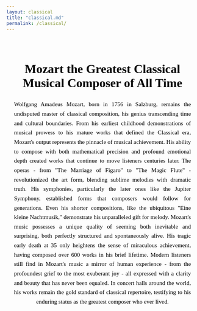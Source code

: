 ```yaml
---
layout: classical
title: "classical.md"
permalink: /classical/
---
```


<style>
  .mozart-container {
    max-width: 800px;
    margin: 0 auto;
    color: black;
    padding: 20px;
  }
  .mozart-title {
    font-family: 'Apple Chancery', 'Brush Script MT', cursive;
    text-align: center;
    font-size: 2.3em;
    margin-bottom: 25px;
  }
  .mozart-content {
    font-family: 'Palatino Linotype', 'Book Antiqua', Palatino, serif;
    text-align: justify;
    text-align-last: center;
    line-height: 1.6;
    font-size: 1.1em;
  }
</style>

<div class="mozart-container">
  <h1 class="mozart-title">Mozart the Greatest Classical Musical Composer of All Time</h1>
  <div class="mozart-content">
    Wolfgang Amadeus Mozart, born in 1756 in Salzburg, remains the undisputed master of classical composition, his genius transcending time and cultural boundaries. From his earliest childhood demonstrations of musical prowess to his mature works that defined the Classical era, Mozart's output represents the pinnacle of musical achievement. His ability to compose with both mathematical precision and profound emotional depth created works that continue to move listeners centuries later. The operas - from "The Marriage of Figaro" to "The Magic Flute" - revolutionized the art form, blending sublime melodies with dramatic truth. His symphonies, particularly the later ones like the Jupiter Symphony, established forms that composers would follow for generations. Even his shorter compositions, like the ubiquitous "Eine kleine Nachtmusik," demonstrate his unparalleled gift for melody. Mozart's music possesses a unique quality of seeming both inevitable and surprising, both perfectly structured and spontaneously alive. His tragic early death at 35 only heightens the sense of miraculous achievement, having composed over 600 works in his brief lifetime. Modern listeners still find in Mozart's music a mirror of human experience - from the profoundest grief to the most exuberant joy - all expressed with a clarity and beauty that has never been equaled. In concert halls around the world, his works remain the gold standard of classical repertoire, testifying to his enduring status as the greatest composer who ever lived.
  </div>
</div>